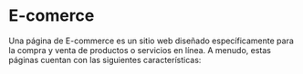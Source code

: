 # E-comerce
Una página de E-commerce es un sitio web diseñado específicamente para la compra y venta de productos o servicios en línea. A menudo, estas páginas cuentan con las siguientes características:
